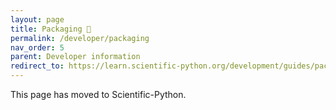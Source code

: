 ```yaml
---
layout: page
title: Packaging 🔗
permalink: /developer/packaging
nav_order: 5
parent: Developer information
redirect_to: https://learn.scientific-python.org/development/guides/packaging-classic/
---
```


This page has moved to Scientific-Python.
